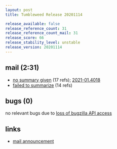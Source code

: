 ```yaml
---
layout: post
title: Tumbleweed Release 20201114

release_available: false
release_reference_count: 31
release_reference_count_mail: 31
release_score: 66
release_stability_level: unstable
release_version: 20201114
---
```


## mail (2:31)

- [no summary given](https://github.com/boombatower/tumbleweed-review/issues/10) (17 refs); [2021-01.4018](https://github.com/boombatower/tumbleweed-review/issues/10)
- [failed to summarize](https://github.com/boombatower/tumbleweed-review/issues/10) (14 refs)

## bugs (0)

<!--more-->

no relevant bugs due to [loss of bugzilla API access](https://bugzilla.opensuse.org/show_bug.cgi?id=1157722)



## links

- [mail announcement](https://github.com/boombatower/tumbleweed-review/issues/10)
